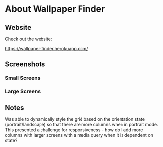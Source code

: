 # About Wallpaper Finder

## Website

Check out the website:

https://wallpaper-finder.herokuapp.com/

## Screenshots

### Small Screens

### Large Screens

## Notes

Was able to dynamically style the grid based on the orientation state (portrait/landscape) so that there are more columns when in portrait mode. This presented a challenge for responsiveness - how do I add more columns with larger screens with a media query when it is dependent on state?

